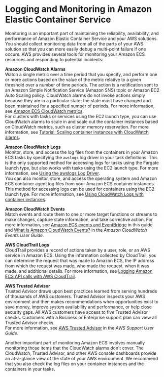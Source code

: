# Logging and Monitoring in Amazon Elastic Container Service<a name="ecs-logging-monitoring"></a>

Monitoring is an important part of maintaining the reliability, availability, and performance of Amazon Elastic Container Service and your AWS solutions\. You should collect monitoring data from all of the parts of your AWS solution so that you can more easily debug a multi\-point failure if one occurs\. AWS provides several tools for monitoring your Amazon ECS resources and responding to potential incidents:

**Amazon CloudWatch Alarms**  
Watch a single metric over a time period that you specify, and perform one or more actions based on the value of the metric relative to a given threshold over a number of time periods\. The action is a notification sent to an Amazon Simple Notification Service \(Amazon SNS\) topic or Amazon EC2 Auto Scaling policy\. CloudWatch alarms do not invoke actions simply because they are in a particular state; the state must have changed and been maintained for a specified number of periods\. For more information, see [Amazon ECS CloudWatch metrics](cloudwatch-metrics.md)\.  
For clusters with tasks or services using the EC2 launch type, you can use CloudWatch alarms to scale in and scale out the container instances based on CloudWatch metrics, such as cluster memory reservation\. For more information, see [Tutorial: Scaling container instances with CloudWatch alarms](cloudwatch_alarm_autoscaling.md)\.

**Amazon CloudWatch Logs**  
Monitor, store, and access the log files from the containers in your Amazon ECS tasks by specifying the `awslogs` log driver in your task definitions\. This is the only supported method for accessing logs for tasks using the Fargate launch type, but also works with tasks using the EC2 launch type\. For more information, see [Using the awslogs Log Driver](using_awslogs.md)\.  
You can also monitor, store, and access the operating system and Amazon ECS container agent log files from your Amazon ECS container instances\. This method for accessing logs can be used for containers using the EC2 launch type\. For more information, see [Using CloudWatch Logs with container instances](using_cloudwatch_logs.md)\.

**Amazon CloudWatch Events**  
Match events and route them to one or more target functions or streams to make changes, capture state information, and take corrective action\. For more information, see [Amazon ECS events and EventBridge](cloudwatch_event_stream.md) in this guide and [What Is Amazon CloudWatch Events?](https://docs.aws.amazon.com/AmazonCloudWatch/latest/events/WhatIsCloudWatchEvents.html) in the *Amazon CloudWatch Events User Guide*\.

**AWS CloudTrail Logs**  
CloudTrail provides a record of actions taken by a user, role, or an AWS service in Amazon ECS\. Using the information collected by CloudTrail, you can determine the request that was made to Amazon ECS, the IP address from which the request was made, who made the request, when it was made, and additional details\. For more information, see [Logging Amazon ECS API calls with AWS CloudTrail](logging-using-cloudtrail.md)\.

**AWS Trusted Advisor**  
Trusted Advisor draws upon best practices learned from serving hundreds of thousands of AWS customers\. Trusted Advisor inspects your AWS environment and then makes recommendations when opportunities exist to save money, improve system availability and performance, or help close security gaps\. All AWS customers have access to five Trusted Advisor checks\. Customers with a Business or Enterprise support plan can view all Trusted Advisor checks\.   
For more information, see [AWS Trusted Advisor](https://docs.aws.amazon.com/awssupport/latest/user/getting-started.html#trusted-advisor) in the *AWS Support User Guide*\.

Another important part of monitoring Amazon ECS involves manually monitoring those items that the CloudWatch alarms don't cover\. The CloudWatch, Trusted Advisor, and other AWS console dashboards provide an at\-a\-glance view of the state of your AWS environment\. We recommend that you also check the log files on your container instances and the containers in your tasks\.